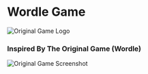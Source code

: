 # Wordle Game
<img align="center" src="https://akm-img-a-in.tosshub.com/businesstoday/images/story/202201/wordle_og_1200x630-sixteen_nine.png" alt="Original Game Logo">
<h3>Inspired By The Original Game (Wordle)</h3>
<img align="center" src="https://wordlegame.org/assets/img/wordle-how-to-3.png" alt="Original Game Screenshot">
